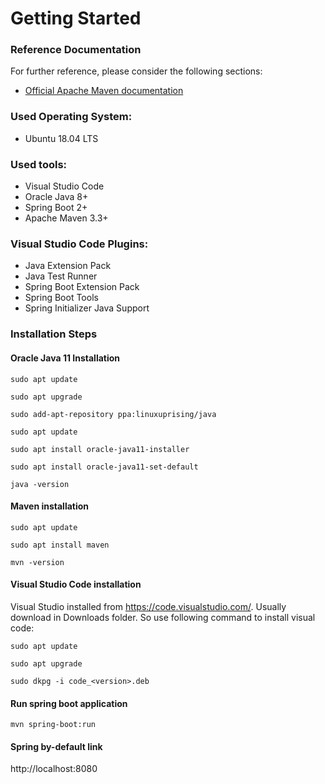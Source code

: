 # Getting Started

### Reference Documentation
For further reference, please consider the following sections:

* [Official Apache Maven documentation](https://maven.apache.org/guides/index.html)

### Used Operating System:
- Ubuntu 18.04 LTS

### Used tools:
- Visual Studio Code
- Oracle Java 8+
- Spring Boot 2+
- Apache Maven 3.3+

### Visual Studio Code Plugins:
- Java Extension Pack
- Java Test Runner
- Spring Boot Extension Pack
- Spring Boot Tools
- Spring Initializer Java Support


### Installation Steps

#### Oracle Java 11 Installation

`sudo apt update`

`sudo apt upgrade`

`sudo add-apt-repository ppa:linuxuprising/java`

`sudo apt update`

`sudo apt install oracle-java11-installer`

`sudo apt install oracle-java11-set-default`

`java -version`

#### Maven installation

`sudo apt update`

`sudo apt install maven`

`mvn -version`

#### Visual Studio Code installation

Visual Studio installed from https://code.visualstudio.com/.
Usually download in Downloads folder. So use following command to install visual code:

`sudo apt update`

`sudo apt upgrade`

`sudo dkpg -i code_<version>.deb`

#### Run spring boot application

`mvn spring-boot:run`

#### Spring by-default link

http://localhost:8080